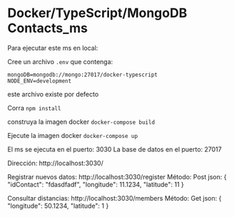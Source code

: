 # Docker/TypeScript/MongoDB Contacts_ms


Para ejecutar este ms en local:

Cree un archivo `.env` que contenga:
```
mongoDB=mongodb://mongo:27017/docker-typescript  
NODE_ENV=development
```
este archivo existe por defecto

Corra `npm install`

construya la imagen docker `docker-compose build`

Ejecute la imagen docker `docker-compose up` 

El ms se ejecuta en el puerto: 3030
La base de datos en el puerto: 27017


Dirección: http://localhost:3030/

Registrar nuevos datos: http://localhost:3030/register
Método: Post
json: 
{
    "idContact": "fdasdfadf",
    "longitude": 11.1234,
    "latitude": 11
}


Consultar distancias: http://localhost:3030/members
Método: Get
json:
{
    "longitude": 50.1234,
    "latitude": 1
}



